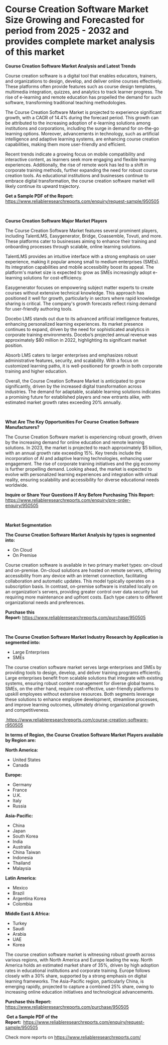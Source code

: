 <p><h1>Course Creation Software Market Size Growing and Forecasted for period from 2025 - 2032 and provides complete market analysis of this market</h1></p><p><strong>Course Creation Software Market Analysis and Latest Trends</strong></p>
<p><p>Course creation software is a digital tool that enables educators, trainers, and organizations to design, develop, and deliver online courses effectively. These platforms often provide features such as course design templates, multimedia integration, quizzes, and analytics to track learner progress. The rise of e-learning and remote education has propelled the demand for such software, transforming traditional teaching methodologies.</p><p>The Course Creation Software Market is projected to experience significant growth, with a CAGR of 14.4% during the forecast period. This growth can be attributed to the increasing adoption of e-learning solutions among institutions and corporations, including the surge in demand for on-the-go learning options. Moreover, advancements in technology, such as artificial intelligence and adaptive learning systems, are enhancing course creation capabilities, making them more user-friendly and efficient. </p><p>Recent trends indicate a growing focus on mobile compatibility and interactive content, as learners seek more engaging and flexible learning experiences. Additionally, the rise of remote work has led to a shift in corporate training methods, further expanding the need for robust course creation tools. As educational institutions and businesses continue to embrace digital transformation, the course creation software market will likely continue its upward trajectory.</p></p>
<p><strong>Get a Sample PDF of the Report:&nbsp;</strong> <a href="https://www.reliableresearchreports.com/enquiry/request-sample/950505?utm_campaign=2243&utm_medium=2&utm_source=Github&utm_content=ia&utm_term=06032025&utm_id=course-creation-software">https://www.reliableresearchreports.com/enquiry/request-sample/950505</a></p>
<p>&nbsp;</p>
<p><strong>Course Creation Software Major Market Players</strong></p>
<p><p>The Course Creation Software Market features several prominent players, including TalentLMS, Easygenerator, Bridge, Coassemble, Tovuti, and more. These platforms cater to businesses aiming to enhance their training and onboarding processes through scalable, online learning solutions.</p><p>TalentLMS provides an intuitive interface with a strong emphasis on user experience, making it popular among small to medium enterprises (SMEs). Its integration capabilities and mobile accessibility boost its appeal. The platform's market size is expected to grow as SMEs increasingly adopt e-learning solutions for cost-efficiency.</p><p>Easygenerator focuses on empowering subject matter experts to create courses without extensive technical knowledge. This approach has positioned it well for growth, particularly in sectors where rapid knowledge sharing is critical. The company's growth forecasts reflect rising demand for user-friendly authoring tools.</p><p>Docebo LMS stands out due to its advanced artificial intelligence features, enhancing personalized learning experiences. Its market presence continues to expand, driven by the need for sophisticated analytics in corporate training environments. Docebo’s projected annual revenue was approximately $80 million in 2022, highlighting its significant market position.</p><p>Absorb LMS caters to larger enterprises and emphasizes robust administrative features, security, and scalability. With a focus on customized learning paths, it is well-positioned for growth in both corporate training and higher education.</p><p>Overall, the Course Creation Software Market is anticipated to grow significantly, driven by the increased digital transformation across industries. The demand for adaptable, scalable learning solutions indicates a promising future for established players and new entrants alike, with estimated market growth rates exceeding 20% annually.</p></p>
<p>&nbsp;</p>
<p><strong>What Are The Key Opportunities For Course Creation Software Manufacturers?</strong></p>
<p><p>The Course Creation Software market is experiencing robust growth, driven by the increasing demand for online education and remote learning solutions. In 2023, the market is projected to reach approximately $5 billion, with an annual growth rate exceeding 15%. Key trends include the incorporation of AI and adaptive learning technologies, enhancing user engagement. The rise of corporate training initiatives and the gig economy is further propelling demand. Looking ahead, the market is expected to evolve with personalized learning experiences and integration with virtual reality, ensuring scalability and accessibility for diverse educational needs worldwide.</p></p>
<p><strong>Inquire or Share Your Questions If Any Before Purchasing This Report:</strong> <a href="https://www.reliableresearchreports.com/enquiry/pre-order-enquiry/950505?utm_campaign=2243&utm_medium=2&utm_source=Github&utm_content=ia&utm_term=06032025&utm_id=course-creation-software">https://www.reliableresearchreports.com/enquiry/pre-order-enquiry/950505</a></p>
<p>&nbsp;</p>
<p><strong>Market Segmentation</strong></p>
<p><strong>The Course Creation Software Market Analysis by types is segmented into:</strong></p>
<p><ul><li>On Cloud</li><li>On Premise</li></ul></p>
<p><p>Course creation software is available in two primary market types: on-cloud and on-premise. On-cloud solutions are hosted on remote servers, offering accessibility from any device with an internet connection, facilitating collaboration and automatic updates. This model typically operates on a subscription basis. In contrast, on-premise software is installed locally on an organization's servers, providing greater control over data security but requiring more maintenance and upfront costs. Each type caters to different organizational needs and preferences.</p></p>
<p><strong>Purchase this Report:&nbsp;</strong><a href="https://www.reliableresearchreports.com/purchase/950505?utm_campaign=2243&utm_medium=2&utm_source=Github&utm_content=ia&utm_term=06032025&utm_id=course-creation-software">https://www.reliableresearchreports.com/purchase/950505</a></p>
<p>&nbsp;</p>
<p><strong>The Course Creation Software Market Industry Research by Application is segmented into:</strong></p>
<p><ul><li>Large Enterprises</li><li>SMEs</li></ul></p>
<p><p>The course creation software market serves large enterprises and SMEs by providing tools to design, develop, and deliver training programs efficiently. Large enterprises benefit from scalable solutions that integrate with existing systems, ensuring robust content management for diverse global teams. SMEs, on the other hand, require cost-effective, user-friendly platforms to upskill employees without extensive resources. Both segments leverage these solutions to enhance employee development, streamline processes, and improve learning outcomes, ultimately driving organizational growth and competitiveness.</p></p>
<p><a href="https://www.reliableresearchreports.com/course-creation-software-r950505?utm_campaign=2243&utm_medium=2&utm_source=Github&utm_content=ia&utm_term=06032025&utm_id=course-creation-software">&nbsp;https://www.reliableresearchreports.com/course-creation-software-r950505</a></p>
<p><strong>In terms of Region, the Course Creation Software Market Players available by Region are:</strong></p>
<p>
    <p> <strong> North America: </strong>
        <ul>
            <li>United States</li>
            <li>Canada</li>
        </ul>
        </p> 
    <p> <strong> Europe: </strong>
        <ul>
            <li>Germany</li>
            <li>France</li>
            <li>U.K.</li>
            <li>Italy</li>
            <li>Russia</li>
        </ul>
        </p> 
    <p> <strong> Asia-Pacific: </strong>
        <ul>
            <li>China</li>
            <li>Japan</li>
            <li>South Korea</li>
            <li>India</li>
            <li>Australia</li>
            <li>China Taiwan</li>
            <li>Indonesia</li>
            <li>Thailand</li>
            <li>Malaysia</li>
        </ul>
        </p> 
    <p> <strong> Latin America: </strong>
        <ul>
            <li>Mexico</li>
            <li>Brazil</li>
            <li>Argentina Korea</li>
            <li>Colombia</li>
        </ul>
        </p> 
    <p> <strong> Middle East & Africa: </strong>
        <ul>
            <li>Turkey</li>
            <li>Saudi</li>
            <li>Arabia</li>
            <li>UAE</li>
            <li>Korea</li>
        </ul>
    </p>
    </p>
<p><p>The course creation software market is witnessing robust growth across various regions, with North America and Europe leading the way. North America holds an estimated market share of 35%, driven by high adoption rates in educational institutions and corporate training. Europe follows closely with a 30% share, supported by a strong emphasis on digital learning frameworks. The Asia-Pacific region, particularly China, is emerging rapidly, projected to capture a combined 25% share, owing to increasing online education initiatives and technological advancements.</p></p>
<p><strong>Purchase this Report: </strong><a href="https://www.reliableresearchreports.com/purchase/950505?utm_campaign=2243&utm_medium=2&utm_source=Github&utm_content=ia&utm_term=06032025&utm_id=course-creation-software">https://www.reliableresearchreports.com/purchase/950505</a></p>
<p>&nbsp;<strong>Get a Sample PDF of the Report:&nbsp;&nbsp;</strong><a href="https://www.reliableresearchreports.com/enquiry/request-sample/950505?utm_campaign=2243&utm_medium=2&utm_source=Github&utm_content=ia&utm_term=06032025&utm_id=course-creation-software">https://www.reliableresearchreports.com/enquiry/request-sample/950505</a></p>
<p><strong></strong></p>
<p>Check more reports on <a href="https://www.reliableresearchreports.com/?utm_campaign=2243&utm_medium=2&utm_source=Github&utm_content=ia&utm_term=06032025&utm_id=course-creation-software">https://www.reliableresearchreports.com/</a></p>
